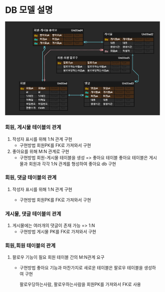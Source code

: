 # DB 모델 설명

![image-20200723220622135](image-20200723220622135.png)



### 회원, 게시물 테이블의 관계

1. 작성자 표시를 위해 1:N 관계 구현
   - 구현방법
     회원PK를 FK로 가져와서 구현
2. 좋아요를 위해 M:N 관계로 구현
   - 구현방법
     회원-게시물 테이블을 생성 => 좋아요 테이블
     좋아요 테이블은 게시물과 회원과 각각 1:N 관계를 형성하여 좋아요 db 구현



### 회원, 댓글 테이블의 관계

1. 작성자 표시를 위해 1:N 관계 구현

   - 구현방법
     회원PK를 FK로 가져와서 구현

   

### 게시물, 댓글 테이블의 관계

1. 게시물에는 여러개의 댓글이 존재 가능 => 1:N
   - 구현방법
     게시물 PK를 FK로 가져와서 구현



### 회원,회원 테이블의 관계

1. 팔로우 기능이 필요 회원 테이블 간의 M:N관계 요구

   - 구현방법
     좋아요 기능과 마찬가지로 새로운 테이블은 팔로우 테이블을 생성하여 구현

     팔로우당하는사람, 팔로우하는사람을 회원PK를 가져와서 FK로 사용

